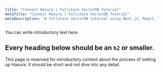 ```yaml
---
title: "Connect Hasura | Fullstack VectorDB Tutorial"
metaTitle: "Connect Hasura | Fullstack VectorDB Tutorial"
metaDescription: "A fullstack VectorDB tutorial using Next.js, React, TypeScript, and Hasura"
---
```


You can write introductory text here.

## Every heading below should be an `h2` or smaller.

This page is reserved for introductory content about the process of setting up Hasura. It should be short and not dive
into any detail.
